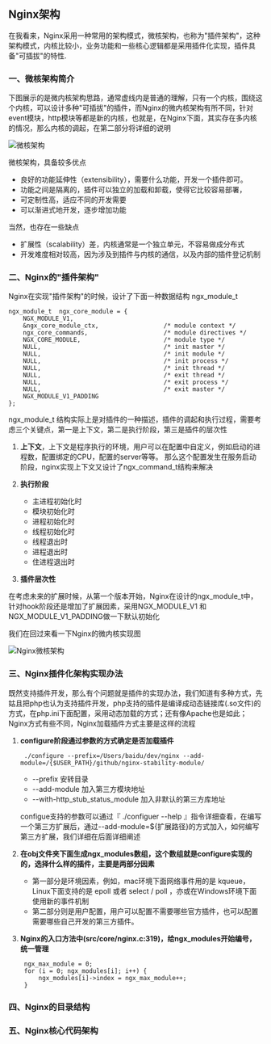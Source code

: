 ## Nginx架构

在我看来，Nginx采用一种常用的架构模式，微核架构，也称为"插件架构"，这种架构模式，内核比较小，业务功能和一些核心逻辑都是采用插件化实现，插件具备"可插拔"的特性. 


### 一、微核架构简介


下图展示的是微内核架构思路，通常虚线内是普通的理解，只有一个内核，围绕这个内核，可以设计多种"可插拔"的插件，而Nginx的微内核架构有所不同，针对event模块，http模块等都是新的内核，也就是，在Nginx下面，其实存在多内核的情况，那么内核的调起，在第二部分将详细的说明

![微核架构](https://github.com/oldwind/nginx-sourcecode-analysis/blob/master/image/plugin.png)

微核架构，具备较多优点

- 良好的功能延伸性（extensibility），需要什么功能，开发一个插件即可。
- 功能之间是隔离的，插件可以独立的加载和卸载，使得它比较容易部署，
- 可定制性高，适应不同的开发需要
- 可以渐进式地开发，逐步增加功能

当然，也存在一些缺点

- 扩展性（scalability）差，内核通常是一个独立单元，不容易做成分布式
- 开发难度相对较高，因为涉及到插件与内核的通信，以及内部的插件登记机制


### 二、Nginx的"插件架构"


Nginx在实现"插件架构"的时候，设计了下面一种数据结构 ngx_module\_t

    ngx_module_t  ngx_core_module = {
    	NGX_MODULE_V1,
    	&ngx_core_module_ctx,                  /* module context */
    	ngx_core_commands,                     /* module directives */
    	NGX_CORE_MODULE,                       /* module type */
    	NULL,                                  /* init master */
    	NULL,                                  /* init module */
    	NULL,                                  /* init process */
    	NULL,                                  /* init thread */
    	NULL,                                  /* exit thread */
    	NULL,                                  /* exit process */
    	NULL,                                  /* exit master */
    	NGX_MODULE_V1_PADDING
	};

ngx_module\_t 结构实际上是对插件的一种描述，插件的调起和执行过程，需要考虑三个关键点，第一是上下文，第二是执行阶段，第三是插件的层次性

1. **上下文**，上下文是程序执行的环境，用户可以在配置中自定义，例如启动的进程数，配置绑定的CPU，配置的server等等。 那么这个配置发生在服务启动阶段，nginx实现上下文又设计了ngx_command\_t结构来解决


2. **执行阶段**
	- 主进程初始化时
	- 模块初始化时
	- 进程初始化时
	- 线程初始化时
	- 线程退出时
	- 进程退出时
	- 住进程退出时


3. **插件层次性**

	
在考虑未来的扩展时候，从第一个版本开始，Nginx在设计的ngx_module\_t中，针对hook阶段还是增加了扩展因素，采用NGX\_MODULE\_V1 和 NGX\_MODULE\_V1\_PADDING做一下默认初始化 

我们在回过来看一下Nginx的微内核实现图

![Nginx微核架构](https://github.com/oldwind/nginx-sourcecode-analysis/blob/master/image/pluginarch.jpg)



### 三、Nginx插件化架构实现办法

既然支持插件开发，那么有个问题就是插件的实现办法，我们知道有多种方式，先姑且把php也认为支持插件开发，php支持的插件是编译成动态链接库(.so文件)的方式，在php.ini下面配置，采用动态加载的方式；还有像Apache也是如此； Nginx方式有些不同，Nginx加载插件方式主要是这样的流程

1. **configure阶段通过参数的方式确定是否加载插件**
		
		./configure --prefix=/Users/baidu/dev/nginx --add-module=/{$USER_PATH}/github/nginx-stability-module/
    - --prefix 安转目录
    - --add-module 加入第三方模块地址
    - --with-http\_stub\_status_module 加入非默认的第三方库地址

	configue支持的参数可以通过『 ./configuer --help 』指令详细查看，在编写一个第三方扩展后，通过--add-module=${扩展路径}的方式加入，如何编写第三方扩展，我们详细在后面详细阐述


2. **在obj文件夹下面生成ngx_modules数组，这个数组就是configure实现的的，选择什么样的插件，主要是两部分因素**
	- 第一部分是环境因素，例如，mac环境下面网络事件用的是 kqueue， Linux下面支持的是 epoll 或者 select / poll ，亦或在Windows环境下面使用新的事件机制
	- 第二部分则是用户配置，用户可以配置不需要哪些官方插件，也可以配置需要哪些自己开发的第三方插件。

3. **Nginx的入口方法中(src/core/nginx.c:319)，给ngx_modules开始编号，统一管理**
	 	
		ngx_max_module = 0;
		for (i = 0; ngx_modules[i]; i++) {
			ngx_modules[i]->index = ngx_max_module++;
    	}



### 四、Nginx的目录结构

### 五、Nginx核心代码架构
 




